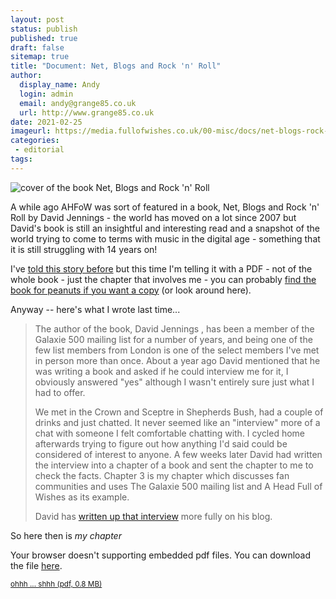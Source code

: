 ```yaml
---
layout: post
status: publish
published: true
draft: false
sitemap: true
title: "Document: Net, Blogs and Rock 'n' Roll"
author:
  display_name: Andy
  login: admin
  email: andy@grange85.co.uk
  url: http://www.grange85.co.uk
date: 2021-02-25
imageurl: https://media.fullofwishes.co.uk/00-misc/docs/net-blogs-rock-n-roll-cover.jpg
categories:
 - editorial
tags:
---
```

<div class="p-3 w-25 float-right"><img class="img-fluid" src="https://media.fullofwishes.co.uk/00-misc/docs/net-blogs-rock-n-roll-cover.jpg" alt="cover of the book Net, Blogs and Rock 'n' Roll"></div>

A while ago AHFoW was sort of featured in a book, Net, Blogs and Rock 'n' Roll by David Jennings - the world has moved on a lot since 2007 but David's book is still an insightful and interesting read and a snapshot of the world trying to come to terms with music in the digital age - something that it is still struggling with 14 years on!

I've [told this story before](/2007/09/02/net-blogs-and-rock-n-roll/) but this time I'm telling it with a PDF - not of the whole book - just the chapter that involves me - you can probably [find the book for peanuts if you want a copy](https://www.abebooks.com/servlet/SearchResults?an=jennings%20david&tn=net%20blogs%20rock%20roll&cm_sp=click-_-plp-_-tbc) (or look around here).

Anyway -- here's what I wrote last time...

<blockquote class="blockquote pl-3"><p>The author of the book, David Jennings , has been a member of the Galaxie 500 mailing list for a number of years, and being one of the few list members from London is one of the select members I've met in person more than once. About a year ago David mentioned that he was writing a book and asked if he could interview me for it, I obviously answered "yes" although I wasn't entirely sure just what I had to offer.</p>
<p>We met in the Crown and Sceptre in Shepherds Bush, had a couple of drinks and just chatted. It never seemed like an "interview" more of a chat with someone I felt comfortable chatting with. I cycled home afterwards trying to figure out how anything I'd said could be considered of interest to anyone. A few weeks later David had written the interview into a chapter of a book and sent the chapter to me to check the facts. Chapter 3 is my chapter which discusses fan communities and uses The Galaxie 500 mailing list and A Head Full of Wishes as its example.</p> 
<p>David has <a href="https://www.netblogsrocknroll.com/2007/08/fan-communities.html">written up that interview</a> more fully on his blog.</p>
</blockquote>

So here then is _my chapter_

<div class="embed-responsive embed-responsive-16by9">
    <object class="embed-responsive-item" data="/documents/net-blogs-and-rock-n-roll-david-jennings-chapter-3-smaller.pdf" type="application/pdf" title="Net, Blogs and Rock 'n' Roll - Chapter 3">
        <p>Your browser doesn't supporting embedded pdf files. You can download the file
            <a href="/documents/net-blogs-and-rock-n-roll-david-jennings-chapter-3-smaller.pdf">here</a>.</p>
    </object>
</div>

<p class="text-muted text-center"><small><a class="text-muted" href="https://media.fullofwishes.co.uk/00-misc/docs/Net--Blogs-and-Rock--n--Roll.pdf">ohhh ... shhh (pdf, 0.8 MB)</a></small></p>
